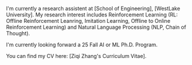 I'm currently a research assistent at  [School of Engineering], [WestLake University]. My research interest includes Reinforcement Learning (RL: Offline Reinforcement Leanring, Imitation Learning, Offline to Online Reinforcement Learning) and Natural Language Processing (NLP, Chain of Thought). 

I'm currently looking forward a 25 Fall AI or ML Ph.D. Program.

You can find my CV here: [Ziqi Zhang's Curriculum Vitae].

